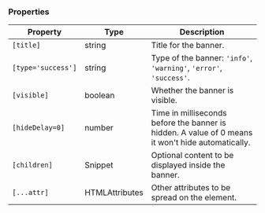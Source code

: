 ### Properties

| Property           | Type                           | Description                                                                                       |
| ------------------ | ------------------------------ | ------------------------------------------------------------------------------------------------- |
| `[title]`          | string                         | Title for the banner.                                                                             |
| `[type='success']` | string                         | Type of the banner: `'info'`, `'warning'`, `'error'`, `'success'`.                                |
| `[visible]`        | boolean                        | Whether the banner is visible.                                                                    |
| `[hideDelay=0]`    | number                         | Time in milliseconds before the banner is hidden. A value of 0 means it won't hide automatically. |
| `[children]`       | Snippet                        | Optional content to be displayed inside the banner.                                               |
| `[...attr] `       | HTMLAttributes<HTMLDivElement> | Other attributes to be spread on the element.                                                     |
